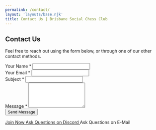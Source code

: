 ```yaml
---
permalink: /contact/
layout: 'layouts/base.njk'
title: Contact Us | Brisbane Social Chess Club
---
```


<section class="px-4 max-w-3xl">
  <h2 class="text-center text-2xl md:text-3xl font-bold text-indigo-300 mb-4">
    Contact Us
  </h2>
  <p class="text-center text-white text-base md:text-lg mb-8">
    Feel free to reach out using the form below, or through one of our other contact methods.
  </p>
  <form action="#" method="POST" class="flex flex-col gap-2" novalidate>
    <!-- Name -->
    <div class="flex flex-col">
      <label for="name" class="text-gray-200 font-semibold mb-1">Your Name <span aria-hidden="true">*</span></label>
      <input type="text" id="name" name="name" required autocomplete="name"
        class="w-full px-4 py-3 rounded-lg border border-gray-400 bg-white/10 text-white placeholder-gray-400 focus:border-blue-400 focus:bg-white/20 focus:outline-none focus:ring-2 focus:ring-blue-400 transition"/>
    </div>
    <!-- Email -->
    <div class="flex flex-col">
      <label for="email" class="text-gray-200 font-semibold mb-1">Your Email <span aria-hidden="true">*</span></label>
      <input type="email" id="email" name="email" required autocomplete="email"
        class="w-full px-4 py-3 rounded-lg border border-gray-400 bg-white/10 text-white placeholder-gray-400 focus:border-blue-400 focus:bg-white/20 focus:outline-none focus:ring-2 focus:ring-blue-400 transition"/>
    </div>
    <!-- Subject -->
    <div class="flex flex-col">
      <label for="subject" class="text-gray-200 font-semibold mb-1">Subject <span aria-hidden="true">*</span></label>
      <input type="text" id="subject" name="subject" required
        class="w-full px-4 py-3 rounded-lg border border-gray-400 bg-white/10 text-white placeholder-gray-400 focus:border-blue-400 focus:bg-white/20 focus:outline-none focus:ring-2 focus:ring-blue-400 transition"/>
    </div>
    <!-- Message -->
    <div class="flex flex-col">
      <label for="message" class="text-gray-200 font-semibold mb-1">Message <span aria-hidden="true">*</span></label>
      <textarea id="message" name="message" rows="5" required
        class="w-full px-4 py-3 rounded-lg border border-gray-400 bg-white/10 text-white placeholder-gray-400 focus:border-blue-400 focus:bg-white/20 focus:outline-none focus:ring-2 focus:ring-blue-400 transition resize-vertical min-h-[120px]"></textarea>
    </div>
    <!-- Submit Button -->
    <button type="submit"
      class="w-full max-w-xs self-center bg-indigo-900 hover:bg-indigo-400 text-black font-bold py-3 px-6 rounded-full shadow-md hover:shadow-lg transition transform hover:-translate-y-1">
      Send Message
    </button>
</form>

<!-- Other Actions -->
<div class="flex flex-col gap-3 mt-8">
    <a href="/register"
      class="w-full text-center py-3 px-6 bg-white text-black font-bold rounded-full shadow-md hover:shadow-lg hover:-translate-y-1 transition">
      Join Now
    </a>
    <a href="https://discord.com/invite/JWBKhQmzvD"
      class="w-full text-center py-3 px-6 bg-white text-black font-bold rounded-full shadow-md hover:shadow-lg hover:-translate-y-1 transition">
      Ask Questions on Discord
    </a>
    <a data-email-href
      class="w-full text-center py-3 px-6 bg-white text-black font-bold rounded-full shadow-md hover:shadow-lg hover:-translate-y-1 transition">
      Ask Questions on E-Mail
    </a>
  </div>
</section>
